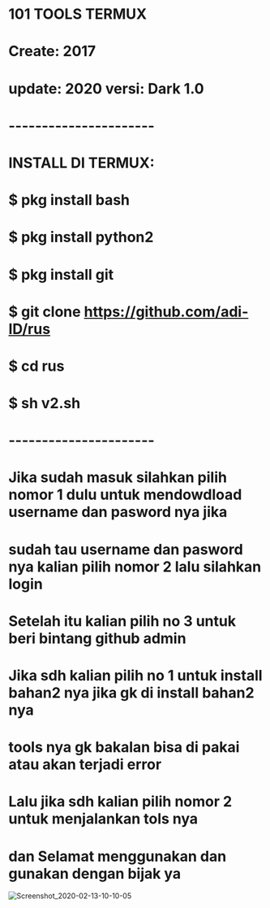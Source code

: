 # **101 TOOLS TERMUX**
# **Create: 2017**
# **update: 2020 versi: Dark 1.0**
# **----------------------**

# INSTALL DI TERMUX:
# $ pkg install bash
# $ pkg install python2
# $ pkg install git
# $ git clone https://github.com/adi-ID/rus
# $ cd rus
# $ sh v2.sh

# **----------------------**
# **Jika sudah masuk silahkan pilih nomor 1 dulu untuk mendowdload username dan pasword nya jika**
# **sudah tau username dan pasword nya kalian pilih nomor 2 lalu silahkan login**

# **Setelah itu kalian pilih no 3 untuk beri bintang github admin**
# **Jika sdh kalian pilih no 1 untuk install bahan2 nya jika gk di install bahan2 nya**
# **tools nya gk bakalan bisa di pakai atau akan terjadi error**

# **Lalu jika sdh kalian pilih nomor 2 untuk menjalankan tols nya**
# **dan Selamat menggunakan dan gunakan dengan bijak ya**
![Screenshot_2020-02-13-10-10-05](https://user-images.githubusercontent.com/41493567/74400295-12eb9280-4e50-11ea-9539-a9053db9eb90.png)




